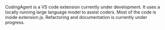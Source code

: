 CodingAgent is a VS code extension currently under development. 
It uses a locally running large language model to assist coders. 
Most of the code is inside extension.js. Refactoring and documentation is currently under progress. 
